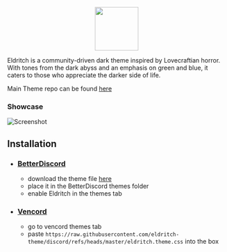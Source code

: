 <!-- DO NOT CHANGE THIS -->
<p align="center">
<img src="https://raw.githubusercontent.com/eldritch-theme/eldritch/master/assets/logo/logo.png" width=100>
</p>
<p>
Eldritch is a community-driven dark theme inspired by Lovecraftian horror. With tones from the dark abyss and an emphasis on green and blue, it caters to those who appreciate the darker side of life.
</p>

Main Theme repo can be found [here](https://github.com/eldritch-theme/eldritch)

### Showcase
<!-- Your screenshot should go here -->
<img src="screenshot.png" alt="Screenshot"/><br/>

## Installation

- ### [BetterDiscord](https://github.com/BetterDiscord/BetterDiscord)

  - download the theme file [here](https://raw.githubusercontent.com/eldritch-theme/betterdiscord/master/eldritch.theme.css)
  - place it in the BetterDiscord themes folder
  - enable Eldritch in the themes tab

- ### [Vencord](https://github.com/Vendicated/Vencord)
  - go to vencord themes tab
  - paste `https://raw.githubusercontent.com/eldritch-theme/discord/refs/heads/master/eldritch.theme.css` into the box
